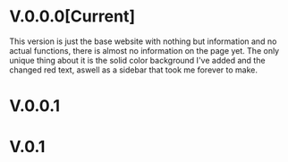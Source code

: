 # V.0.0.0[Current]
This version is just the base website with nothing but information and no actual functions, there is almost no information on the page yet. The only unique thing about it is the solid color background I've added and the changed red text, aswell as a sidebar that took me forever to make.



# V.0.0.1


# V.0.1
